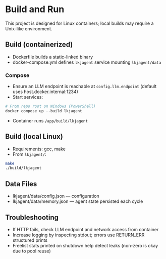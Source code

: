 # Build and Run

This project is designed for Linux containers; local builds may require a Unix-like environment.

## Build (containerized)

- Dockerfile builds a static-linked binary
- docker-compose.yml defines `lkjagent` service mounting `lkjagent/data`

### Compose

- Ensure an LLM endpoint is reachable at `config.llm.endpoint` (default uses host.docker.internal:1234)
- Start services:

```powershell
# From repo root on Windows (PowerShell)
docker compose up --build lkjagent
```

- Container runs `/app/build/lkjagent`

## Build (local Linux)

- Requirements: gcc, make
- From `lkjagent/`:

```bash
make
./build/lkjagent
```

## Data Files

- lkjagent/data/config.json — configuration
- lkjagent/data/memory.json — agent state persisted each cycle

## Troubleshooting

- If HTTP fails, check LLM endpoint and network access from container
- Increase logging by inspecting stdout; errors use RETURN_ERR structured prints
- Freelist stats printed on shutdown help detect leaks (non-zero is okay due to pool reuse)
